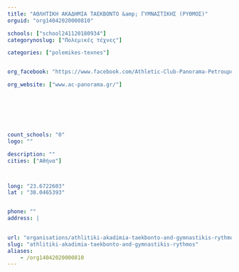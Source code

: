 ```yaml
---
title: "ΑΘΛΗΤΙΚΗ ΑΚΑΔΗΜΙΑ ΤΑΕΚΒΟΝΤΟ &amp; ΓΥΜΝΑΣΤΙΚΗΣ (ΡΥΘΜΟΣ)"
orguid: "org14042020000810"

schools: ["school241120180934"]
categorynoslug: ["Πολεμικές τέχνες"]

categories: ["polemikes-texnes"]


org_facebook: "https://www.facebook.com/Athletic-Club-Panorama-Petroupolis-854700784605933/"

org_website: ["www.ac-panorama.gr/"]







count_schools: "0"
logo: ""

description: ""
cities: ["Αθήνα"]



long: "23.6722603"
lat : "38.0465393"


phone: ""
address: |
    

url: "organisations/athlitiki-akadimia-taekbonto-and-gymnastikis-rythmos/athina/polemikes-texnes"
slug: "athlitiki-akadimia-taekbonto-and-gymnastikis-rythmos"
aliases:
    - /org14042020000810
---
```



